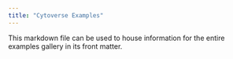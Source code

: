 ```yaml
---
title: "Cytoverse Examples"
---
```


This markdown file can be used to house information for the entire examples gallery in its front matter.

